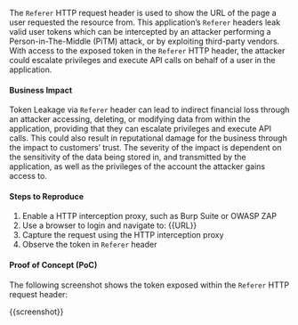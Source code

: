 The `Referer` HTTP request header is used to show the URL of the page a user requested the resource from. This application’s `Referer` headers leak valid user tokens which can be intercepted by an attacker performing a Person-in-The-Middle (PiTM) attack, or by exploiting third-party vendors. With access to the exposed token in the `Referer` HTTP header, the attacker could escalate privileges and execute API calls on behalf of a user in the application.

#### Business Impact

Token Leakage via `Referer` header can lead to indirect financial loss through an attacker accessing, deleting, or modifying data from within the application, providing that they can escalate privileges and execute API calls. This could also result in reputational damage for the business through the impact to customers’ trust. The severity of the impact is dependent on the sensitivity of the data being stored in, and transmitted by the application, as well as the privileges of the account the attacker gains access to.

#### Steps to Reproduce

1. Enable a HTTP interception proxy, such as Burp Suite or OWASP ZAP
1. Use a browser to login and navigate to: {{URL}}
1. Capture the request using the HTTP interception proxy
1. Observe the token in `Referer` header

#### Proof of Concept (PoC)

The following screenshot shows the token exposed within the `Referer` HTTP request header:

{{screenshot}}

